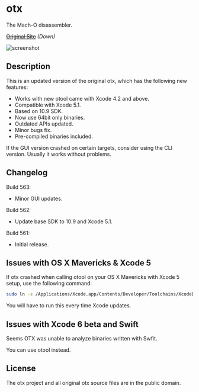 otx
===

The Mach-O disassembler.

~~[Original Site](http://otx.osxninja.com/)~~ *(Down)*

![screenshot](https://dl.dropboxusercontent.com/s/tjixljauua7dx7i/otx.png)


Description
-----------

This is an updated version of the original otx, which has the 
following new features:

* Works with new otool came with Xcode 4.2 and above.
* Compatible with Xcode 5.1.
* Based on 10.9 SDK.
* Now use 64bit only binaries.
* Outdated APIs updated.
* Minor bugs fix.
* Pre-compiled binaries included.

If the GUI version crashed on certain targets, consider using the 
CLI version. Usually it works without problems.


Changelog
---------

Build 563:
* Minor GUI updates.

Build 562:
* Update base SDK to 10.9 and Xcode 5.1.

Build 561:
* Initial release.


Issues with OS X Mavericks & Xcode 5
------------------------------------

If otx crashed when calling otool on your OS X Mavericks with Xcode 5 setup, use the following command:

```sh
sudo ln -s /Applications/Xcode.app/Contents/Developer/Toolchains/XcodeDefault.xctoolchain/usr/bin/otool /Applications/Xcode.app/Contents/Developer/usr/bin/otool
```

You will have to run this every time Xcode updates.

Issues with Xcode 6 beta and Swift
----------------------------------

Seems OTX was unable to analyze binaries written with Swfit.

You can use otool instead.


License
-------

The otx project and all original otx source files are in the public domain.